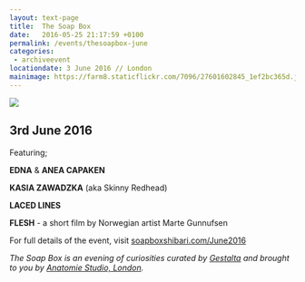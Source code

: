 ```yaml
---
layout: text-page
title:  The Soap Box
date:   2016-05-25 21:17:59 +0100
permalink: /events/thesoapbox-june
categories:
 - archiveevent
locationdate: 3 June 2016 // London
mainimage: https://farm8.staticflickr.com/7096/27601602845_1ef2bc365d.jpg
---
```

<img src="{{site.baseurl}}/img/https://farm8.staticflickr.com/7096/27601602845_1ef2bc365d.jpg" class="text-image-left" />

<h2 class="information-text-h2">3rd June 2016</h2>

Featuring;

**EDNA** & **ANEA CAPAKEN**

**KASIA ZAWADZKA** (aka Skinny Redhead)

**LACED LINES**

**FLESH** - a short film by Norwegian artist Marte Gunnufsen

For full details of the event, visit <a href="http://soapboxshibari.com/April2016" target= "_blank_">soapboxshibari.com/June2016</a>

*The Soap Box is an evening of curiosities curated by <a href="http://gestalta.co.uk" target= "_blank_">Gestalta</a> and brought to you by <a href="http://anatomiestudio.com" target="_blank_">Anatomie Studio, London</a>.*
